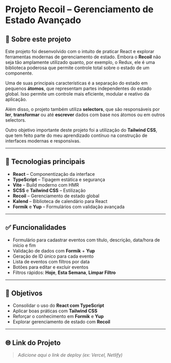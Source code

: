 # Projeto Recoil – Gerenciamento de Estado Avançado

## 📘 Sobre este projeto

Este projeto foi desenvolvido com o intuito de praticar React e explorar ferramentas modernas de gerenciamento de estado. Embora o **Recoil** não seja tão amplamente utilizado quanto, por exemplo, o Redux, ele é uma biblioteca poderosa que permite controle total sobre o estado de um componente.

Uma de suas principais características é a separação do estado em pequenos **átomos**, que representam partes independentes do estado global. Isso permite um controle mais eficiente, modular e reativo da aplicação.

Além disso, o projeto também utiliza **selectors**, que são responsáveis por **ler**, **transformar** ou até **escrever** dados com base nos átomos ou em outros selectors.

Outro objetivo importante deste projeto foi a utilização do **Tailwind CSS**, que tem feito parte do meu aprendizado contínuo na construção de interfaces modernas e responsivas.

---

## 🚀 Tecnologias principais

- **React** – Componentização da interface  
- **TypeScript** – Tipagem estática e segurança  
- **Vite** – Build moderno com HMR  
- **SCSS** e **Tailwind CSS** – Estilização  
- **Recoil** – Gerenciamento de estado global  
- **Kalend** – Biblioteca de calendário para React  
- **Formik** e **Yup** – Formulários com validação avançada

---

## ✅ Funcionalidades

- Formulário para cadastrar eventos com título, descrição, data/hora de início e fim  
- Validação de dados com **Formik** + **Yup**  
- Geração de ID único para cada evento  
- Lista de eventos com filtros por data  
- Botões para editar e excluir eventos  
- Filtros rápidos: **Hoje**, **Esta Semana**, **Limpar Filtro**

---

## 🎯 Objetivos

- Consolidar o uso do **React com TypeScript**  
- Aplicar boas práticas com **Tailwind CSS**  
- Reforçar o conhecimento em **Formik** e **Yup**  
- Explorar gerenciamento de estado com **Recoil**

---

## 🌐 Link do Projeto

> _Adicione aqui o link de deploy (ex: Vercel, Netlify)_




